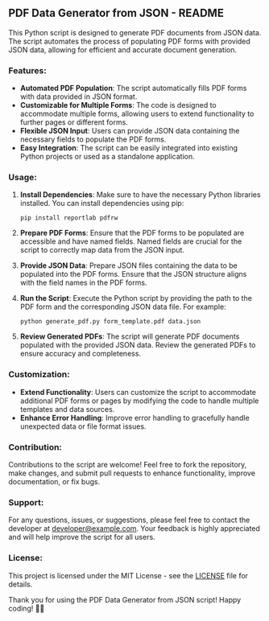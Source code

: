 ## PDF Data Generator from JSON - README

This Python script is designed to generate PDF documents from JSON data. The script automates the process of populating PDF forms with provided JSON data, allowing for efficient and accurate document generation.

### Features:
- **Automated PDF Population**: The script automatically fills PDF forms with data provided in JSON format.
- **Customizable for Multiple Forms**: The code is designed to accommodate multiple forms, allowing users to extend functionality to further pages or different forms.
- **Flexible JSON Input**: Users can provide JSON data containing the necessary fields to populate the PDF forms.
- **Easy Integration**: The script can be easily integrated into existing Python projects or used as a standalone application.

### Usage:
1. **Install Dependencies**: Make sure to have the necessary Python libraries installed. You can install dependencies using pip:

    ```
    pip install reportlab pdfrw
    ```

2. **Prepare PDF Forms**: Ensure that the PDF forms to be populated are accessible and have named fields. Named fields are crucial for the script to correctly map data from the JSON input.

3. **Provide JSON Data**: Prepare JSON files containing the data to be populated into the PDF forms. Ensure that the JSON structure aligns with the field names in the PDF forms.

4. **Run the Script**: Execute the Python script by providing the path to the PDF form and the corresponding JSON data file. For example:

    ```
    python generate_pdf.py form_template.pdf data.json
    ```

5. **Review Generated PDFs**: The script will generate PDF documents populated with the provided JSON data. Review the generated PDFs to ensure accuracy and completeness.

### Customization:
- **Extend Functionality**: Users can customize the script to accommodate additional PDF forms or pages by modifying the code to handle multiple templates and data sources.
- **Enhance Error Handling**: Improve error handling to gracefully handle unexpected data or file format issues.

### Contribution:
Contributions to the script are welcome! Feel free to fork the repository, make changes, and submit pull requests to enhance functionality, improve documentation, or fix bugs.

### Support:
For any questions, issues, or suggestions, please feel free to contact the developer at [developer@example.com](mailto:developer@example.com). Your feedback is highly appreciated and will help improve the script for all users.

### License:
This project is licensed under the MIT License - see the [LICENSE](LICENSE) file for details.

Thank you for using the PDF Data Generator from JSON script! Happy coding! 🚀📄
